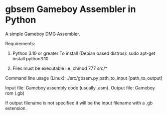  # gbsem Gameboy Assembler in Python #

 A simple Gameboy DMG Assembler.

 Requirements:
 1. Python 3.10 or greater
 To install (Debian based distros): sudo apt-get install python3.10

 2. Files must be executable i.e.
 chmod 777 src/*

 Command line usage (Linux):
 ./src/gbsem.py path_to_input [path_to_output]

 Input file: Gameboy assembly code (usually .asm).
 Output file: Gameboy rom (.gb)

If output filename is not specified it will be the input filename with a .gb extension.
